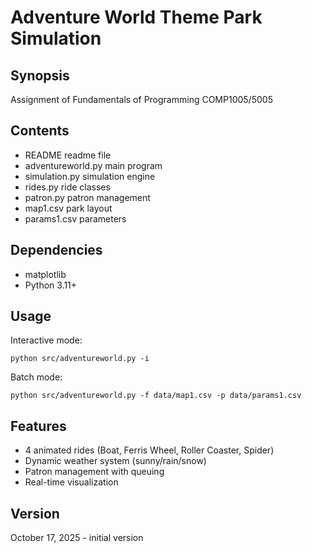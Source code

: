 # Adventure World Theme Park Simulation

## Synopsis
Assignment of Fundamentals of Programming COMP1005/5005

## Contents
- README  readme file
- adventureworld.py  main program
- simulation.py  simulation engine
- rides.py  ride classes
- patron.py  patron management
- map1.csv  park layout
- params1.csv  parameters

## Dependencies
- matplotlib
- Python 3.11+

## Usage
Interactive mode:
```
python src/adventureworld.py -i
```

Batch mode:
```
python src/adventureworld.py -f data/map1.csv -p data/params1.csv
```

## Features
- 4 animated rides (Boat, Ferris Wheel, Roller Coaster, Spider)
- Dynamic weather system (sunny/rain/snow)
- Patron management with queuing
- Real-time visualization

## Version
October 17, 2025 - initial version

